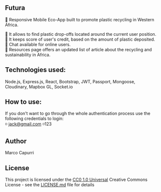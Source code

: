## Futura

💚 Responsive Mobile Eco-App built to promote plastic recycling in Western Africa.<br/>

🔸 It allows to find plastic drop-offs located around the current user position.<br/>
🔸 It keeps score of user's credit, based on the amount of plastic deposited.<br/>
🔸 Chat available for online users.<br/>
🔸 Resources page offers an updated list of article about the recycling and sustainability in Africa.<br/>

## Technologies used:
Node.js, Express.js, React, Bootstrap, JWT, 	Passport, Mongoose, Cloudinary, Mapbox GL, Socket.io

## How to use:
If you don't want to go through the whole authentication process use the following credentials to login:<br/>
◽  jack@gmail.com   ◽123

## Author

Marco Capurri

## License

This project is licensed under the [CC0 1.0 Universal](LICENSE.md)
Creative Commons License - see the [LICENSE.md](LICENSE.md) file for
details

